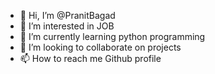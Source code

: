 - 👋 Hi, I’m @PranitBagad
- 👀 I’m interested in JOB  
- 🌱 I’m currently learning python programming
- 💞️ I’m looking to collaborate on projects
- 📫 How to reach me Github profile

<!---
PranitBagad/PranitBagad is a ✨ special ✨ repository because its `README.md` (this file) appears on your GitHub profile.
You can click the Preview link to take a look at your changes.
--->
